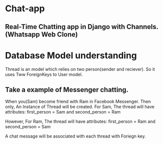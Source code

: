 # Chat-app
## Real-Time Chatting app in Django with Channels. (Whatsapp Web Clone)

# Database Model understanding
Thread is an model which relies on two person(sender and reciever). So it uses Tww ForeignKeys to User model.

Take a example of Messenger chatting.
--------------------------------------------------------
When you(Sam) become friend with Ram in Facebook Messenger.
Then only, An Instance of Thread will be created.
For Sam, The thread will have attributes:
first_person = Sam and second_person = Ram

However, For Ram, The thread will have attributes:
first_person = Ram and second_person = Sam

A chat message will be associated with each thread with Foriegn key.
